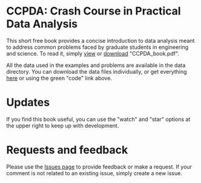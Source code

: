 # CCPDA: Crash Course in Practical Data Analysis
This short free book provides a concise introduction to data analysis meant to address common problems faced by graduate students in engineering and science. To read it, simply [view](https://github.com/sashahafner/CCPDA/blob/master/CCPDA_book.pdf) or [download](https://github.com/sashahafner/CCPDA/raw/master/CCPDA_book.pdf) "CCPDA_book.pdf".

All the data used in the examples and problems are available in the data directory. You can download the data files individually, or get everything [here](https://github.com/sashahafner/CCPDA/archive/refs/heads/master.zip) or using the green "code" link above.

# Updates
If you find this book useful, you can use the "watch" and "star" options at the upper right to keep up with development.

# Requests and feedback
Please use the [Issues page](https://github.com/sashahafner/CCPDA/issues) to provide feedback or make a request. If your comment is not related to an existing issue, simply create a new issue.
